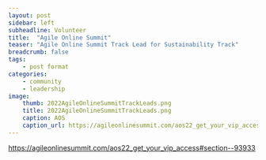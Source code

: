 ```yaml
---
layout: post
sidebar: left
subheadline: Volunteer
title:  "Agile Online Summit"
teaser: "Agile Online Summit Track Lead for Sustainability Track"
breadcrumb: false
tags:
    - post format
categories:
    - community
    - leadership
image:
    thumb: 2022AgileOnlineSummitTrackLeads.png
    title: 2022AgileOnlineSummitTrackLeads.png
    caption: AOS
    caption_url: https://agileonlinesummit.com/aos22_get_your_vip_access#section--93933
---
```

<a target="new" href="https://agileonlinesummit.com/aos22_get_your_vip_access#section--93933">https://agileonlinesummit.com/aos22_get_your_vip_access#section--93933</a>

